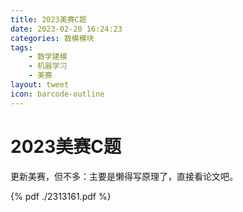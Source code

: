 ```yaml
---
title: 2023美赛C题
date: 2023-02-20 16:24:23
categories: 数模模块
tags: 
    - 数学建模
    - 机器学习
    - 美赛
layout: tweet
icon: barcode-outline
---
```


# **2023美赛C题**

更新美赛，但不多：主要是懒得写原理了，直接看论文吧。

<!-- more -->

{% pdf ./2313161.pdf %}
